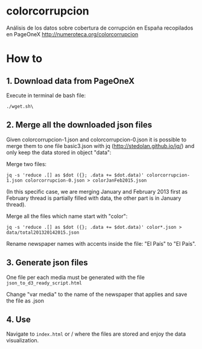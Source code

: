 # colorcorrupcion
Análisis de los datos sobre cobertura de corrupción en España recopilados en PageOneX
http://numeroteca.org/colorcorrupcion

# How to

## 1. Download data from PageOneX

Execute in terminal de bash file:

`./wget.sh\`
  
## 2. Merge all the downloaded json files

Given colorcorrupcion-1.json and colorcorrupcion-0.json it is possible to merge them to one file basic3.json with jq (http://stedolan.github.io/jq/) and only keep the data stored in object "data":

Merge two files:

`jq -s 'reduce .[] as $dot ({}; .data += $dot.data)' colorcorrupcion-1.json colorcorrupcion-0.json > colorJanFeb2015.json`

(In this specific case, we are merging January and February 2013 first as February thread is partially filled with data, the other part is in January thread).  
  
Merge all the files which name start with "color":

`jq -s 'reduce .[] as $dot ({}; .data += $dot.data)' color*.json > data/total201320142015.json`
  
Rename newspaper names with accents inside the file: "El País" to "El País".

## 3. Generate json files

One file per each media must be generated with the file `json_to_d3_ready_script.html`

Change "var media" to the name of the newspaper that applies and save the file as .json

## 4. Use

Navigate to `index.html` or / where the files are stored and enjoy the data visualization.
